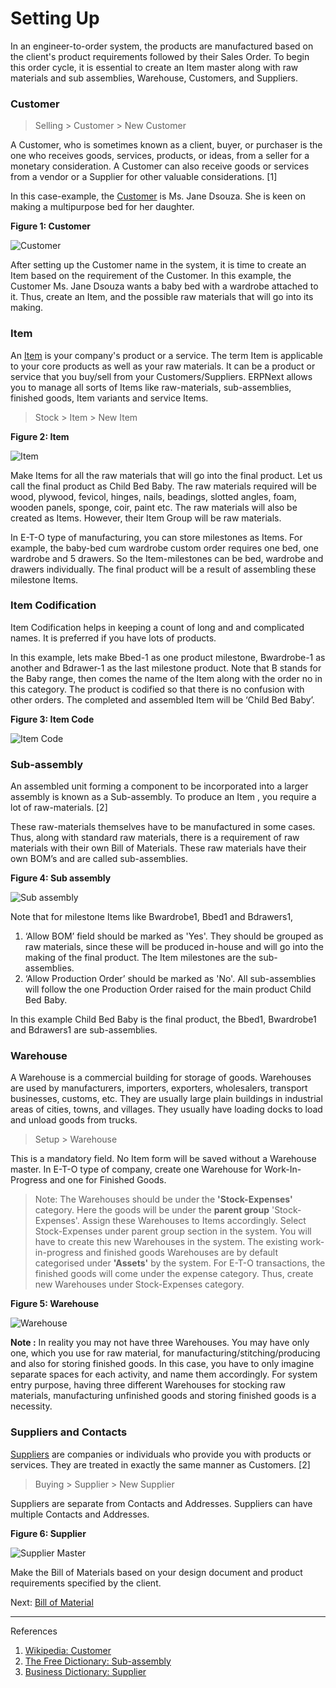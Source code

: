 # Setting Up

<p class="lead"> In an engineer-to-order system, the products are manufactured based on the client's product requirements followed by their Sales Order. To begin this order cycle, it is essential to create an Item master along with raw materials and sub assemblies, Warehouse, Customers, and Suppliers.</p>

### Customer

> Selling > Customer > New Customer

A Customer, who is sometimes known as a client, buyer, or purchaser is the one who receives goods, services, products, or ideas, from a seller for a monetary consideration. A Customer can also receive goods or services from a vendor or a Supplier for other valuable considerations. [1]

In this case-example, the [Customer](/contents/selling/customer-master) is Ms. Jane Dsouza. She is keen on making a multipurpose bed for her daughter.

__Figure 1: Customer__

![Customer](/assets/manual_erpnext_com/old_images/erpnext/e-t-o-jane-dsouza.png)

After setting up the Customer name in the system, it is time to create an Item based on the requirement of the Customer. In this example, the Customer Ms. Jane Dsouza wants a baby bed with a wardrobe attached to it. Thus, create an  Item, and the possible raw materials that will go into its making.

### Item

An [Item](/contents/stock/item-master) is your company's product or a service. The term Item is applicable to your core products as well as your raw materials. It can be a product or service that you buy/sell from your Customers/Suppliers. ERPNext allows you to manage all sorts of Items like raw-materials, sub-assemblies, finished goods, Item variants and service Items.

> Stock > Item > New Item

__Figure 2: Item__

![Item](/assets/manual_erpnext_com/old_images/erpnext/e-t-o-item-child-bed-baby.png)

Make Items for all the raw materials that will go into the final product. Let us call the final product as Child Bed Baby. The raw materials required will be wood, plywood, fevicol, hinges, nails, beadings, slotted angles, foam, wooden panels, sponge, coir, paint etc. The raw materials will also be created as Items. However, their Item Group will be raw materials.

In E-T-O type of manufacturing, you can store milestones as Items. For example, the baby-bed cum wardrobe custom order requires one bed, one wardrobe and 5 drawers. So the Item-milestones can be bed, wardrobe and drawers individually. The final product will be a result of assembling these milestone Items.

### Item Codification

Item Codification helps in keeping a count of long and and complicated names. It is preferred if you have lots of products.

In this example, lets make Bbed-1 as one product milestone, Bwardrobe-1 as another and Bdrawer-1 as the last milestone product. Note that B stands for the Baby range, then comes the name of the Item along with the order no in this category. The product is codified so that there is no confusion with other orders. The completed and assembled Item will be ‘Child Bed Baby’.

__Figure 3: Item Code__

![Item Code](/assets/manual_erpnext_com/old_images/erpnext/e-t-o-item-codes.png)



### Sub-assembly
An assembled unit forming a component to be incorporated into a larger assembly is known as a Sub-assembly. To produce an Item , you require a lot of raw-materials. [2]

These raw-materials themselves have to be manufactured in some cases. Thus, along with standard raw materials, there is a requirement of raw materials with their own Bill of Materials. These raw materials have their own BOM’s and are called sub-assemblies.

__Figure 4: Sub assembly__

![Sub assembly](/assets/manual_erpnext_com/old_images/erpnext/e-t-o-sub-assembly.png)

Note that for milestone Items like Bwardrobe1, Bbed1 and Bdrawers1,

1. ‘Allow BOM’ field should be marked as 'Yes'. They should be grouped as raw materials, since these will be produced in-house and will go into the making of the final product. The Item milestones are the sub-assemblies.
1. ‘Allow Production Order’ should be marked as 'No'. All sub-assemblies will  follow the one Production Order raised for the main product Child Bed Baby.

In this example Child Bed Baby is the final product, the Bbed1, Bwardrobe1 and Bdrawers1 are sub-assemblies.

### Warehouse

A Warehouse is a commercial building for storage of goods. Warehouses are used by manufacturers, importers, exporters, wholesalers, transport businesses, customs, etc. They are usually large plain buildings in industrial areas of cities, towns, and villages. They usually have loading docks to load and unload goods from trucks.

> Setup > Warehouse

This is a mandatory field. No Item form will be saved without a Warehouse master. In E-T-O type of company, create one Warehouse for Work-In-Progress and one for Finished Goods.

> Note: The Warehouses should be under the __'Stock-Expenses'__ category. Here the goods will be under the __parent group__ 'Stock-Expenses'. Assign these Warehouses to Items accordingly. Select Stock-Expenses under parent group section in the system. You will have to create this new Warehouses in the system. The existing work-in-progress and finished goods Warehouses are by default categorised under __'Assets'__ by the system. For E-T-O transactions, the finished goods will come under the expense category. Thus, create new Warehouses under Stock-Expenses category.

__Figure 5: Warehouse__

![Warehouse](/assets/manual_erpnext_com/old_images/erpnext/e-t-o-warehouse-expense.png)

__Note :__ In reality you may not have three Warehouses. You may have only one, which you use for raw material, for manufacturing/stitching/producing and also for storing finished goods. In this case, you have to only imagine separate spaces for each activity, and name them accordingly. For system entry purpose, having three different Warehouses for stocking raw materials, manufacturing unfinished goods and storing finished goods is a necessity.

### Suppliers and Contacts

 [Suppliers](/contents/buying/supplier-master) are companies or individuals who provide you with products or services. They are treated in exactly the same manner as Customers. [2]

> Buying > Supplier > New Supplier

Suppliers are separate from Contacts and Addresses. Suppliers can have multiple Contacts and Addresses.

__Figure 6: Supplier__

![Supplier Master](/assets/manual_erpnext_com/old_images/erpnext/e-t-o-supplier-rk-hardware.png)

Make the Bill of Materials based on your design document and product requirements specified by the client.

Next: [Bill of Material](/contents/guide-books/engineer-to-order/bill-of-material)

---

References

1. [Wikipedia: Customer](http://en.wikipedia.org/wiki/Customer)
1. [The Free Dictionary: Sub-assembly](http://www.thefreedictionary.com/subassembly)
1. [Business Dictionary: Supplier](http://www.businessdictionary.com/definition/supplier.html)
